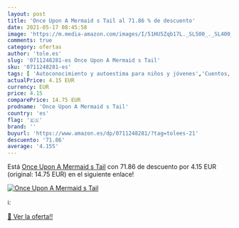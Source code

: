 ```yaml
---
layout: post
title: 'Once Upon A Mermaid s Tail al 71.86 % de descuento'
date: 2021-05-17 08:45:58
image: 'https://m.media-amazon.com/images/I/51HU5Zqb17L._SL500_._SL400_.jpg'
comments: true
category: ofertas
author: 'tole.es'
slug: '0711248281-es Once Upon A Mermaid s Tail'
sku: '0711248281-es'
tags: [ 'Autoconocimiento y autoestima para niños y jóvenes','Cuentos, fábulas y mitos infantiles','Ficción infantil sobre la amistad','Ficción infantil sobre racismo y prejuicio','Ficción sobre animales para niños','Ficción sobre desarrollo y cuestiones personales y sociales para niños','Historias de dragones, unicornios y criaturas mitológicas para niños','Libros','Libros de desarrollo y cuestiones personales y sociales','Libros de fantasía y ciencia ficción para niños','Libros de fantasía y magia para niños','Libros para niños','Libros para niños sobre emociones y sentimientos','Literatura y ficción para niños','Situaciones sociales para niños', ]
actualPrice: 4.15 EUR
currency: EUR
price: 4.15
comparePrice: 14.75 EUR
prodname: 'Once Upon A Mermaid s Tail'
country: 'es'
flag: '🇪🇸'
brand: ''
buyurl: 'https://www.amazon.es/dp/0711248281/?tag=tolees-21'
descuento: '71.86'
average: '4.155'
---
```


Está [Once Upon A Mermaid s Tail](https://www.amazon.es/dp/0711248281/?tag=tolees-21) con 71.86 de descuento por 4.15 EUR (original: 14.75 EUR) en el siguiente enlace!

[![Once Upon A Mermaid s Tail](https://m.media-amazon.com/images/I/51HU5Zqb17L._SL500_._SL400_.jpg)](https://www.amazon.es/dp/0711248281/?tag=tolees-21)

ℹ️:


[🛒 Ver la oferta!!](https://www.amazon.es/dp/0711248281/?tag=tolees-21)
